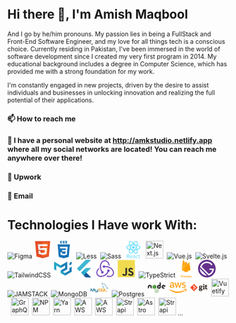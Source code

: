 # Hi there 👋, I'm Amish Maqbool
And I go by he/him pronouns. My passion lies in being a FullStack and Front-End Software Engineer, and my love for all things tech is a conscious choice. Currently residing in Pakistan, I've been immersed in the world of software development since I created my very first program in 2014. My educational background includes a degree in Computer Science, which has provided me with a strong foundation for my work.

I'm constantly engaged in new projects, driven by the desire to assist individuals and businesses in unlocking innovation and realizing the full potential of their applications.
 
### 📫 How to reach me
### 🔗 I have a personal website at http://amkstudio.netlify.app where all my social networks are located! You can reach me anywhere over there!
### 💬 Upwork
### 📇 Email

# Technologies I Have work With:
<div>
 
  <img src="https://cdn.jsdelivr.net/gh/devicons/devicon/icons/figma/figma-original.svg" title="Figma" alt="Figma" width="40" height="40"/>   
   <img src="https://github.com/devicons/devicon/blob/master/icons/html5/html5-original.svg" title="HTML5" alt="HTML" width="40" height="40"/>&nbsp;  
  <img src="https://github.com/devicons/devicon/blob/master/icons/css3/css3-plain-wordmark.svg"  title="CSS3" alt="CSS" width="40" height="40"/>&nbsp;
  <img src="https://cdn.jsdelivr.net/gh/devicons/devicon/icons/less/less-plain-wordmark.svg" title="Less" alt="Less" width="40" height="40" />&nbsp;
  <img src="https://cdn.jsdelivr.net/gh/devicons/devicon/icons/sass/sass-original.svg" title="Sass" alt="Sass" width="40" height="40" />&nbsp; 
  <img src="https://github.com/devicons/devicon/blob/master/icons/react/react-original-wordmark.svg" title="React.js" alt="React" width="40" height="40"/>&nbsp;
  <img src="https://cdn.jsdelivr.net/gh/devicons/devicon/icons/nextjs/nextjs-original-wordmark.svg"  title="Next.js" **alt="Next" width="40" height="40" />&nbsp;
  <img src="https://cdn.jsdelivr.net/gh/devicons/devicon/icons/vuejs/vuejs-original-wordmark.svg" title="Vue" alt="Vue.js" width="40" height="40"/>&nbsp;
 <img src="https://cdn.jsdelivr.net/gh/devicons/devicon/icons/svelte/svelte-original-wordmark.svg" title="Svelte" alt="Svelte.js" width="40" height="40"/>&nbsp;
  <img src="https://cdn.jsdelivr.net/gh/devicons/devicon/icons/tailwindcss/tailwindcss-original-wordmark.svg" title="TailwindCSS" alt="TailwindCSS" width="50" height="50" />&nbsp;
  <img src="https://github.com/devicons/devicon/blob/master/icons/materialui/materialui-original.svg" title="Material UI" alt="Material UI" width="40" height="40"/>&nbsp;
  <img src="https://github.com/devicons/devicon/blob/master/icons/flutter/flutter-original.svg" title="Flutter" alt="Flutter" width="40" height="40"/>&nbsp;
  <img src="https://github.com/devicons/devicon/blob/master/icons/redux/redux-original.svg" title="Redux" alt="Redux " width="40" height="40"/>&nbsp;
  <img src="https://github.com/devicons/devicon/blob/master/icons/javascript/javascript-original.svg" title="JavaScript" alt="JavaScript" width="40" height="40"/>&nbsp;
   <img src="https://cdn.jsdelivr.net/gh/devicons/devicon/icons/typescript/typescript-original.svg" title="TypeStrict" alt="TypeStrict" width="40" height="40" />
  <img src="https://github.com/devicons/devicon/blob/master/icons/firebase/firebase-plain-wordmark.svg" title="Firebase" alt="Firebase" width="40" height="40"/>&nbsp;
  <img src="https://github.com/devicons/devicon/blob/master/icons/gatsby/gatsby-original.svg" title="Gatsby.js"  alt="Gatsby.js" width="40" height="40"/>&nbsp;
  <img src="https://cdn.jsdelivr.net/gh/devicons/devicon/icons/jamstack/jamstack-original-wordmark.svg" title="JAMSTACK"  alt="JAMSTACK" width="40" height="40"/>&nbsp;
 <img src="https://cdn.jsdelivr.net/gh/devicons/devicon/icons/mongodb/mongodb-original.svg" title="MongoDB"  alt="MongoDB" width="40" height="40"/>&nbsp;
  <img src="https://github.com/devicons/devicon/blob/master/icons/mysql/mysql-original-wordmark.svg" title="MySQL"  alt="MySQL" width="40" height="40"/>&nbsp;
 <img src="https://cdn.jsdelivr.net/gh/devicons/devicon/icons/postgresql/postgresql-original-wordmark.svg" title="Postgres"  alt="Postgres" width="40" height="40"/>&nbsp;
  <img src="https://github.com/devicons/devicon/blob/master/icons/nodejs/nodejs-original-wordmark.svg" title="NodeJS" alt="NodeJS" width="40" height="40"/>&nbsp;
  <img src="https://github.com/devicons/devicon/blob/master/icons/amazonwebservices/amazonwebservices-plain-wordmark.svg" title="AWS" alt="AWS" width="40" height="40"/>&nbsp;
  <img src="https://github.com/devicons/devicon/blob/master/icons/git/git-original-wordmark.svg" title="Git" **alt="Git" width="40" height="40"/>&nbsp;
  <img src="https://cdn.jsdelivr.net/gh/devicons/devicon/icons/vuetify/vuetify-original.svg" title="Vuetify" **alt="Vuetify" width="40" height="40"/>&nbsp;
  <img src="https://cdn.jsdelivr.net/gh/devicons/devicon/icons/graphql/graphql-plain.svg" title="GraphQl" **alt="GraphQL" width="40" height="40" />&nbsp;
 <img src="https://cdn.jsdelivr.net/gh/devicons/devicon/icons/npm/npm-original-wordmark.svg" title="NPM" **alt="NPM" width="40" height="40" />&nbsp;
 <img src="https://cdn.jsdelivr.net/gh/devicons/devicon/icons/yarn/yarn-original-wordmark.svg"  title="Yarn" **alt="Yarn" width="40" height="40"/>&nbsp;
  <img src="https://cdn.jsdelivr.net/gh/devicons/devicon/icons/amazonwebservices/amazonwebservices-original-wordmark.svg" title="AWS" **alt="AWS" width="40" height="40" />&nbsp;
  <img src="https://seeklogo.com/images/C/contentful-logo-C395C545BF-seeklogo.com.png" title="AWS" **alt="Contentful" width="40" height="40" />&nbsp;
  <img src="https://encrypted-tbn0.gstatic.com/images?q=tbn:ANd9GcQ-_185brbi3EySBAiV_LQAcmyRBnSvsQftXWDY1G49rg&s" title="Strapi" **alt="AWS" width="40" height="40" />&nbsp;
 <img src="https://avatars.githubusercontent.com/u/44914786?s=48&v=4" title="Astro" **alt="Astro" width="40" height="40" />&nbsp;
       <img src="https://encrypted-tbn0.gstatic.com/images?q=tbn:ANd9GcSJVgGab_Gq7s6iO9LSaAGe2ALEmKK_yAQ3geW0NTBN8w&s" title="Strapi" **alt="Azure" width="40" height="40" /> ...    
          
          
</div>
